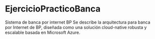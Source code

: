 # EjercicioPracticoBanca
Sistema de banca por internet BP
Se describe la arquitectura para banca por Internet de BP, diseñada como una solución cloud-native robusta y escalable basada en Microsoft Azure.
